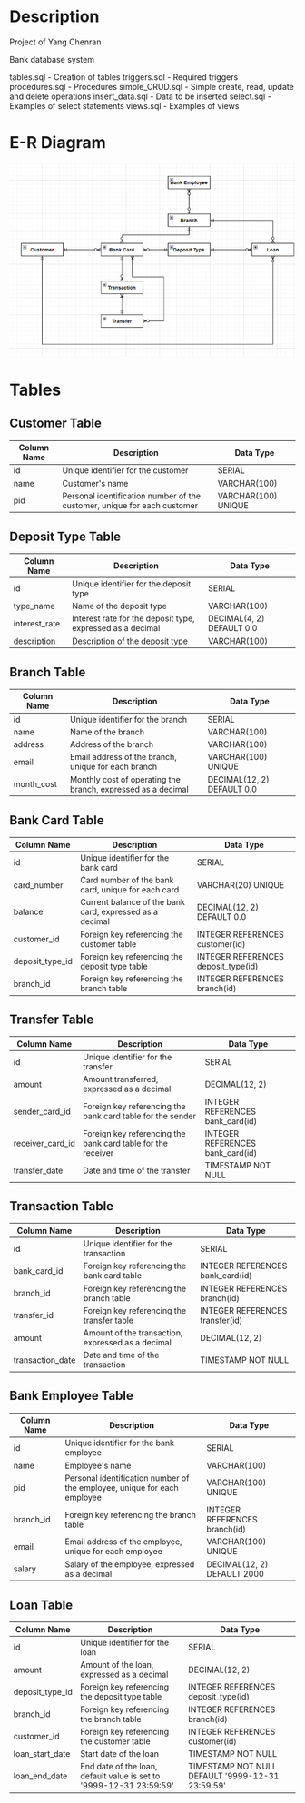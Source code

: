 # Description

Project of Yang Chenran

Bank database system

tables.sql - Creation of tables
triggers.sql - Required triggers
procedures.sql - Procedures
simple_CRUD.sql - Simple create, read, update and delete operations
insert_data.sql - Data to be inserted
select.sql - Examples of select statements
views.sql - Examples of views

# E-R Diagram

![photo_2023-04-02_12-46-33](photo_2023-04-02_12-46-33.jpg)

# Tables

## Customer Table

| Column Name | Description                                                  | Data Type           |
| ----------- | ------------------------------------------------------------ | ------------------- |
| id          | Unique identifier for the customer                           | SERIAL              |
| name        | Customer's name                                              | VARCHAR(100)        |
| pid         | Personal identification number of the customer, unique for each customer | VARCHAR(100) UNIQUE |

## Deposit Type Table

| Column Name   | Description                                                | Data Type                 |
| ------------- | ---------------------------------------------------------- | ------------------------- |
| id            | Unique identifier for the deposit type                     | SERIAL                    |
| type_name     | Name of the deposit type                                   | VARCHAR(100)              |
| interest_rate | Interest rate for the deposit type, expressed as a decimal | DECIMAL(4, 2) DEFAULT 0.0 |
| description   | Description of the deposit type                            | VARCHAR(100)              |

## Branch Table

| Column Name | Description                                                  | Data Type                  |
| ----------- | ------------------------------------------------------------ | -------------------------- |
| id          | Unique identifier for the branch                             | SERIAL                     |
| name        | Name of the branch                                           | VARCHAR(100)               |
| address     | Address of the branch                                        | VARCHAR(100)               |
| email       | Email address of the branch, unique for each branch          | VARCHAR(100) UNIQUE        |
| month_cost  | Monthly cost of operating the branch, expressed as a decimal | DECIMAL(12, 2) DEFAULT 0.0 |

## Bank Card Table

| Column Name     | Description                                              | Data Type                           |
| --------------- | -------------------------------------------------------- | ----------------------------------- |
| id              | Unique identifier for the bank card                      | SERIAL                              |
| card_number     | Card number of the bank card, unique for each card       | VARCHAR(20) UNIQUE                  |
| balance         | Current balance of the bank card, expressed as a decimal | DECIMAL(12, 2) DEFAULT 0.0          |
| customer_id     | Foreign key referencing the customer table               | INTEGER REFERENCES customer(id)     |
| deposit_type_id | Foreign key referencing the deposit type table           | INTEGER REFERENCES deposit_type(id) |
| branch_id       | Foreign key referencing the branch table                 | INTEGER REFERENCES branch(id)       |

## Transfer Table

| Column Name      | Description                                                  | Data Type                        |
| ---------------- | ------------------------------------------------------------ | -------------------------------- |
| id               | Unique identifier for the transfer                           | SERIAL                           |
| amount           | Amount transferred, expressed as a decimal                   | DECIMAL(12, 2)                   |
| sender_card_id   | Foreign key referencing the bank card table for the sender   | INTEGER REFERENCES bank_card(id) |
| receiver_card_id | Foreign key referencing the bank card table for the receiver | INTEGER REFERENCES bank_card(id) |
| transfer_date    | Date and time of the transfer                                | TIMESTAMP NOT NULL               |

## Transaction Table

| Column Name      | Description                                       | Data Type                        |
| ---------------- | ------------------------------------------------- | -------------------------------- |
| id               | Unique identifier for the transaction             | SERIAL                           |
| bank_card_id     | Foreign key referencing the bank card table       | INTEGER REFERENCES bank_card(id) |
| branch_id        | Foreign key referencing the branch table          | INTEGER REFERENCES branch(id)    |
| transfer_id      | Foreign key referencing the transfer table        | INTEGER REFERENCES transfer(id)  |
| amount           | Amount of the transaction, expressed as a decimal | DECIMAL(12, 2)                   |
| transaction_date | Date and time of the transaction                  | TIMESTAMP NOT NULL               |

## Bank Employee Table

| Column Name | Description                                                  | Data Type                     |
| ----------- | ------------------------------------------------------------ | ----------------------------- |
| id          | Unique identifier for the bank employee                      | SERIAL                        |
| name        | Employee's name                                              | VARCHAR(100)                  |
| pid         | Personal identification number of the employee, unique for each employee | VARCHAR(100) UNIQUE           |
| branch_id   | Foreign key referencing the branch table                     | INTEGER REFERENCES branch(id) |
| email       | Email address of the employee, unique for each employee      | VARCHAR(100) UNIQUE           |
| salary      | Salary of the employee, expressed as a decimal               | DECIMAL(12, 2) DEFAULT 2000   |

## Loan Table

| Column Name     | Description                                                  | Data Type                                        |
| --------------- | ------------------------------------------------------------ | ------------------------------------------------ |
| id              | Unique identifier for the loan                               | SERIAL                                           |
| amount          | Amount of the loan, expressed as a decimal                   | DECIMAL(12, 2)                                   |
| deposit_type_id | Foreign key referencing the deposit type table               | INTEGER REFERENCES deposit_type(id)              |
| branch_id       | Foreign key referencing the branch table                     | INTEGER REFERENCES branch(id)                    |
| customer_id     | Foreign key referencing the customer table                   | INTEGER REFERENCES customer(id)                  |
| loan_start_date | Start date of the loan                                       | TIMESTAMP NOT NULL                               |
| loan_end_date   | End date of the loan, default value is set to '9999-12-31 23:59:59' | TIMESTAMP NOT NULL DEFAULT '9999-12-31 23:59:59' |

